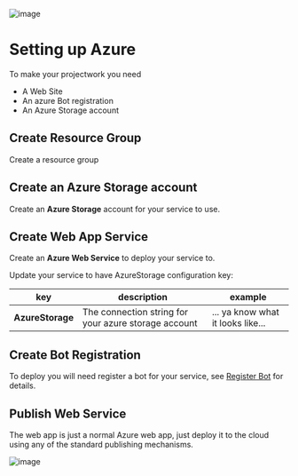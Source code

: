 

![image](https://user-images.githubusercontent.com/17789481/197238565-e3f895d0-6def-4d41-aba2-721d5432b1ef.png)

# Setting up Azure

To make your projectwork you need

* A Web Site
* An azure Bot registration
* An Azure Storage account

## Create Resource Group

Create a resource group

## Create an Azure Storage account

Create an **Azure Storage** account for your service to use.

## Create Web App Service

Create an **Azure Web Service** to deploy your service to.

Update your service to have AzureStorage configuration key:

| key              | description                                          | example                           |
| ---------------- | ---------------------------------------------------- | --------------------------------- |
| **AzureStorage** | The connection string for your azure storage account | ... ya know what it looks like... |

## Create Bot Registration

To deploy you will need register a bot for your service,  see [Register Bot](RegisterBot.md) for details.

## Publish Web Service

The web app is just a normal Azure web app, just deploy it to the cloud using any of the standard publishing mechanisms.



![image](https://user-images.githubusercontent.com/17789481/197365048-6a74c3d5-85cd-4c04-a07a-eef2a46e0ddf.png)
